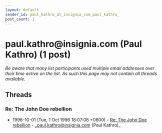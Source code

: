 ```yaml
---
layout: default
sender_id: paul_kathro_at_insignia_com_paul_kathro_
post_count: 1
---
```


# paul.kathro<span>@</span>insignia.com (Paul Kathro) (1 post)

_Be aware that many list participants used multiple email addresses over their time active on the list. As such this page may not contain all threads available._

## Threads

### Re: The John Doe rebellion
+ 1996-10-01 (Tue, 1 Oct 1996 18:07:08 +0800) - [Re: The John Doe rebellion](/archive/1996/10/c26a434f1b02f923a634424b1a8011e923bc5749a1755a4228ddf9f335b09dd3) - _paul.kathro@insignia.com (Paul Kathro)_

